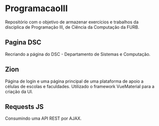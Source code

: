 # ProgramacaoIII
Repositório com o objetivo de armazenar exercícios e trabalhos da disciplica de Programação III, de Ciência da Computação da FURB.

## Pagina DSC
Recriando a página do DSC - Departamento de Sistemas e Computação.

## Zion
Página de login e uma página principal de uma plataforma de apoio a células de escolas e faculdades.
Utilizado o framework VueMaterial para a criação da UI.

## Requests JS
Consumindo uma API REST por AJAX.

